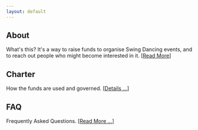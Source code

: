 ```yaml
---
layout: default
---
```


<div class="index_row"><div class="index_column"><h2>
About
</h2>
What's this? It's a way to raise funds to organise Swing Dancing events, and to
reach out people who might become interested in it. [<a href="/about">Read More</a>]
</div><div class="index_column"><h2>
Charter
</h2>
How the funds are used and governed. [<a href="/charter">Details ...</a>]
</div><div class="index_column"><h2>
FAQ
</h2>
Frequently Asked Questions. [<a href="/FAQ">Read More ...</a>]
</div></div>

